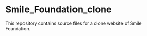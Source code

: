 # Smile_Foundation_clone
This repository contains source files for a clone website of Smile Foundation.
